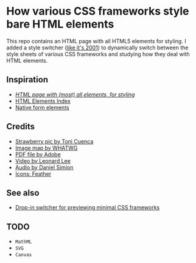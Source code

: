 # How various CSS frameworks style bare HTML elements

This repo contains an HTML page with all HTML5 elements for styling. I added a style switcher ([like it's 2001](https://alistapart.com/article/alternate)) to dynamically switch between the style sheets of various CSS frameworks and studying how they deal with HTML elements.

## Inspiration

- [*HTML page with (most) all elements, for styling*](https://stackoverflow.com/questions/4790046/html-page-with-most-all-elements-for-styling)
- [HTML Elements Index](https://meiert.com/en/indices/html-elements/)
- [Native form elements](http://nativeformelements.com)

## Credits

- [Strawberry pic by Toni Cuenca](https://www.pexels.com/photo/berry-blur-close-up-delicious-566888/)
- [Image map by WHATWG](https://html.spec.whatwg.org/multipage/image-maps.html#image-maps)
- [PDF file by Adobe](https://www.adobe.com/content/dam/acom/en/devnet/acrobat/pdfs/pdf_open_parameters.pdf)
- [Video by Leonard Lee](https://www.youtube.com/watch?v=Z_4TlZCvYL4)
- [Audio by Daniel Simion](http://soundbible.com/2210-SOS-Morse-Code.html)
- [Icons: Feather](https://feathericons.com)

## See also

- [Drop-in switcher for previewing minimal CSS frameworks](https://github.com/dohliam/dropin-minimal-css)

## TODO

- `MathML`
- `SVG`
- `Canvas`
